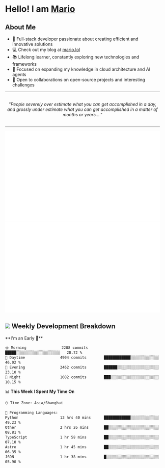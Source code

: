 <h1>Hello! I am <a href="https://github.com/mario1in">Mario</a></h1>

## About Me

- 🔭 Full-stack developer passionate about creating efficient and innovative solutions
- 💻 Check out my blog at [mario.lol](https://mario.lol)
- 📚 Lifelong learner, constantly exploring new technologies and frameworks
- 🌱 Focused on expanding my knowledge in cloud architecture and AI agents
- 🤝 Open to collaborations on open-source projects and interesting challenges

<hr/>
<br/>
<div align="center">
<i>"People severely over estimate what you can get accomplished in a day, and grossly under estimate what you can get accomplished in a matter of months or years...." </i>
</div>
<br/>
<hr/>

![overview](https://raw.githubusercontent.com/mario1in/mario1in/stats-output/generated/overview.svg)
![languages](https://raw.githubusercontent.com/mario1in/mario1in/stats-output/generated/languages.svg)

<h2 align="left">
  <a href="#"><img src="https://emojis.slackmojis.com/emojis/images/1643514062/184/nyancat_big.gif?1643514062" height="30"></a> Weekly Development Breakdown
</h2>
<!--START_SECTION:waka-->
**I'm an Early 🐤** 

```text
🌞 Morning                2208 commits        █████░░░░░░░░░░░░░░░░░░░░   20.72 % 
🌆 Daytime                4904 commits        ████████████░░░░░░░░░░░░░   46.02 % 
🌃 Evening                2462 commits        ██████░░░░░░░░░░░░░░░░░░░   23.10 % 
🌙 Night                  1082 commits        ███░░░░░░░░░░░░░░░░░░░░░░   10.15 % 
```


📊 **This Week I Spent My Time On** 

```text
🕑︎ Time Zone: Asia/Shanghai

💬 Programming Languages: 
Python                   13 hrs 40 mins      ████████████░░░░░░░░░░░░░   49.23 % 
Other                    2 hrs 26 mins       ██░░░░░░░░░░░░░░░░░░░░░░░   08.81 % 
TypeScript               1 hr 58 mins        ██░░░░░░░░░░░░░░░░░░░░░░░   07.10 % 
Astro                    1 hr 45 mins        ██░░░░░░░░░░░░░░░░░░░░░░░   06.35 % 
JSON                     1 hr 38 mins        █░░░░░░░░░░░░░░░░░░░░░░░░   05.90 % 
```


<!--END_SECTION:waka-->

